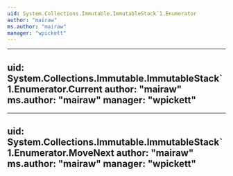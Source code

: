 ```yaml
---
uid: System.Collections.Immutable.ImmutableStack`1.Enumerator
author: "mairaw"
ms.author: "mairaw"
manager: "wpickett"
---
```


---
uid: System.Collections.Immutable.ImmutableStack`1.Enumerator.Current
author: "mairaw"
ms.author: "mairaw"
manager: "wpickett"
---

---
uid: System.Collections.Immutable.ImmutableStack`1.Enumerator.MoveNext
author: "mairaw"
ms.author: "mairaw"
manager: "wpickett"
---
